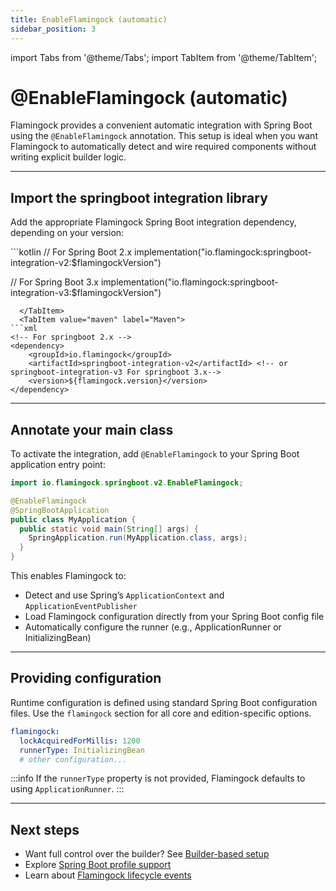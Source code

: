```yaml
---
title: EnableFlamingock (automatic)
sidebar_position: 3
---
```

import Tabs from '@theme/Tabs';
import TabItem from '@theme/TabItem';

# @EnableFlamingock (automatic)

Flamingock provides a convenient automatic integration with Spring Boot using the `@EnableFlamingock` annotation. This setup is ideal when you want Flamingock to automatically detect and wire required components without writing explicit builder logic.

---

## Import the springboot integration library

Add the appropriate Flamingock Spring Boot integration dependency, depending on your version:

<Tabs groupId="gradle_maven">
  <TabItem value="gradle" label="Gradle">
```kotlin
// For Spring Boot 2.x
implementation("io.flamingock:springboot-integration-v2:$flamingockVersion")

// For Spring Boot 3.x
implementation("io.flamingock:springboot-integration-v3:$flamingockVersion")
```
  </TabItem>
  <TabItem value="maven" label="Maven">
```xml
<!-- For springboot 2.x -->
<dependency>
    <groupId>io.flamingock</groupId>
    <artifactId>springboot-integration-v2</artifactId> <!-- or  springboot-integration-v3 For springboot 3.x-->
    <version>${flamingock.version}</version>
</dependency>
```
  </TabItem>
</Tabs>

---

## Annotate your main class

To activate the integration, add `@EnableFlamingock` to your Spring Boot application entry point:

```java
import io.flamingock.springboot.v2.EnableFlamingock;

@EnableFlamingock
@SpringBootApplication
public class MyApplication {
  public static void main(String[] args) {
    SpringApplication.run(MyApplication.class, args);
  }
}
```

This enables Flamingock to:

- Detect and use Spring’s `ApplicationContext` and `ApplicationEventPublisher`
- Load Flamingock configuration directly from your Spring Boot config file
- Automatically configure the runner (e.g., ApplicationRunner or InitializingBean)

---

## Providing configuration

Runtime configuration is defined using standard Spring Boot configuration files. Use the `flamingock` section for all core and edition-specific options.

```yaml
flamingock:
  lockAcquiredForMillis: 1200
  runnerType: InitializingBean
  # other configuration...
```

:::info
If the `runnerType` property is not provided, Flamingock defaults to using `ApplicationRunner`.
:::

---

## Next steps

- Want full control over the builder? See [Builder-based setup](builder-based-setup.md)
- Explore [Spring Boot profile support](profiles.md)
- Learn about [Flamingock lifecycle events](events.md)
